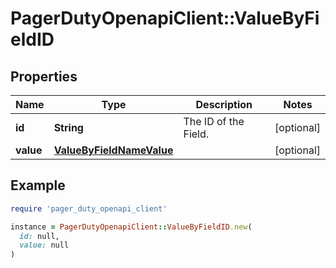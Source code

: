 # PagerDutyOpenapiClient::ValueByFieldID

## Properties

| Name | Type | Description | Notes |
| ---- | ---- | ----------- | ----- |
| **id** | **String** | The ID of the Field. | [optional] |
| **value** | [**ValueByFieldNameValue**](ValueByFieldNameValue.md) |  | [optional] |

## Example

```ruby
require 'pager_duty_openapi_client'

instance = PagerDutyOpenapiClient::ValueByFieldID.new(
  id: null,
  value: null
)
```

